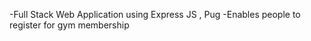 <!-- Project Description -->

-Full Stack Web Application using Express JS , Pug
-Enables people to register for gym membership